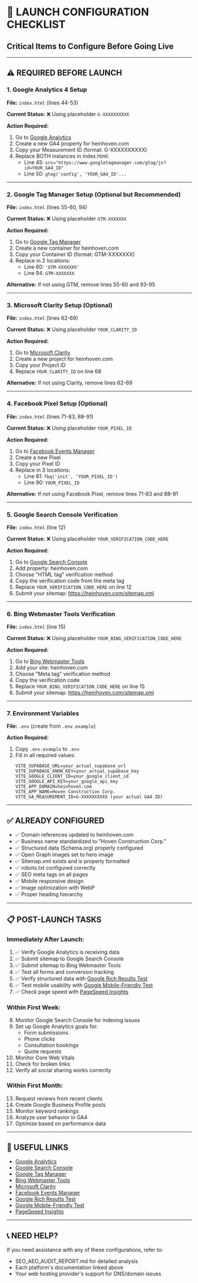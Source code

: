 # 🚀 LAUNCH CONFIGURATION CHECKLIST
## Critical Items to Configure Before Going Live

---

## ⚠️ REQUIRED BEFORE LAUNCH

### 1. Google Analytics 4 Setup
**File:** `index.html` (lines 44-53)

**Current Status:** ❌ Using placeholder `G-XXXXXXXXXX`

**Action Required:**
1. Go to [Google Analytics](https://analytics.google.com/)
2. Create a new GA4 property for heinhoven.com
3. Copy your Measurement ID (format: G-XXXXXXXXXX)
4. Replace BOTH instances in index.html:
   - Line 45: `src="https://www.googletagmanager.com/gtag/js?id=YOUR_GA4_ID"`
   - Line 50: `gtag('config', 'YOUR_GA4_ID'...`

---

### 2. Google Tag Manager Setup (Optional but Recommended)
**File:** `index.html` (lines 55-60, 94)

**Current Status:** ❌ Using placeholder `GTM-XXXXXXX`

**Action Required:**
1. Go to [Google Tag Manager](https://tagmanager.google.com/)
2. Create a new container for heinhoven.com
3. Copy your Container ID (format: GTM-XXXXXXX)
4. Replace in 2 locations:
   - Line 60: `'GTM-XXXXXXX'`
   - Line 94: `GTM-XXXXXXX`

**Alternative:** If not using GTM, remove lines 55-60 and 93-95

---

### 3. Microsoft Clarity Setup (Optional)
**File:** `index.html` (lines 62-69)

**Current Status:** ❌ Using placeholder `YOUR_CLARITY_ID`

**Action Required:**
1. Go to [Microsoft Clarity](https://clarity.microsoft.com/)
2. Create a new project for heinhoven.com
3. Copy your Project ID
4. Replace `YOUR_CLARITY_ID` on line 68

**Alternative:** If not using Clarity, remove lines 62-69

---

### 4. Facebook Pixel Setup (Optional)
**File:** `index.html` (lines 71-83, 88-91)

**Current Status:** ❌ Using placeholder `YOUR_PIXEL_ID`

**Action Required:**
1. Go to [Facebook Events Manager](https://business.facebook.com/events_manager)
2. Create a new Pixel
3. Copy your Pixel ID
4. Replace in 3 locations:
   - Line 81: `fbq('init', 'YOUR_PIXEL_ID')`
   - Line 90: `YOUR_PIXEL_ID`

**Alternative:** If not using Facebook Pixel, remove lines 71-83 and 88-91

---

### 5. Google Search Console Verification
**File:** `index.html` (line 12)

**Current Status:** ❌ Using placeholder `YOUR_VERIFICATION_CODE_HERE`

**Action Required:**
1. Go to [Google Search Console](https://search.google.com/search-console)
2. Add property: heinhoven.com
3. Choose "HTML tag" verification method
4. Copy the verification code from the meta tag
5. Replace `YOUR_VERIFICATION_CODE_HERE` on line 12
6. Submit your sitemap: https://heinhoven.com/sitemap.xml

---

### 6. Bing Webmaster Tools Verification
**File:** `index.html` (line 15)

**Current Status:** ❌ Using placeholder `YOUR_BING_VERIFICATION_CODE_HERE`

**Action Required:**
1. Go to [Bing Webmaster Tools](https://www.bing.com/webmasters)
2. Add your site: heinhoven.com
3. Choose "Meta tag" verification method
4. Copy the verification code
5. Replace `YOUR_BING_VERIFICATION_CODE_HERE` on line 15
6. Submit your sitemap: https://heinhoven.com/sitemap.xml

---

### 7. Environment Variables
**File:** `.env` (create from `.env.example`)

**Action Required:**
1. Copy `.env.example` to `.env`
2. Fill in all required values:
   ```
   VITE_SUPABASE_URL=your_actual_supabase_url
   VITE_SUPABASE_ANON_KEY=your_actual_supabase_key
   VITE_GOOGLE_CLIENT_ID=your_google_client_id
   VITE_GOOGLE_API_KEY=your_google_api_key
   VITE_APP_DOMAIN=heinhoven.com
   VITE_APP_NAME=Hoven Construction Corp.
   VITE_GA_MEASUREMENT_ID=G-XXXXXXXXXX (your actual GA4 ID)
   ```

---

## ✅ ALREADY CONFIGURED

- ✅ Domain references updated to heinhoven.com
- ✅ Business name standardized to "Hoven Construction Corp."
- ✅ Structured data (Schema.org) properly configured
- ✅ Open Graph images set to hero image
- ✅ Sitemap.xml exists and is properly formatted
- ✅ robots.txt configured correctly
- ✅ SEO meta tags on all pages
- ✅ Mobile responsive design
- ✅ Image optimization with WebP
- ✅ Proper heading hierarchy

---

## 📋 POST-LAUNCH TASKS

### Immediately After Launch:
1. ✅ Verify Google Analytics is receiving data
2. ✅ Submit sitemap to Google Search Console
3. ✅ Submit sitemap to Bing Webmaster Tools
4. ✅ Test all forms and conversion tracking
5. ✅ Verify structured data with [Google Rich Results Test](https://search.google.com/test/rich-results)
6. ✅ Test mobile usability with [Google Mobile-Friendly Test](https://search.google.com/test/mobile-friendly)
7. ✅ Check page speed with [PageSpeed Insights](https://pagespeed.web.dev/)

### Within First Week:
8. Monitor Google Search Console for indexing issues
9. Set up Google Analytics goals for:
   - Form submissions
   - Phone clicks
   - Consultation bookings
   - Quote requests
10. Monitor Core Web Vitals
11. Check for broken links
12. Verify all social sharing works correctly

### Within First Month:
13. Request reviews from recent clients
14. Create Google Business Profile posts
15. Monitor keyword rankings
16. Analyze user behavior in GA4
17. Optimize based on performance data

---

## 🔗 USEFUL LINKS

- [Google Analytics](https://analytics.google.com/)
- [Google Search Console](https://search.google.com/search-console)
- [Google Tag Manager](https://tagmanager.google.com/)
- [Bing Webmaster Tools](https://www.bing.com/webmasters)
- [Microsoft Clarity](https://clarity.microsoft.com/)
- [Facebook Events Manager](https://business.facebook.com/events_manager)
- [Google Rich Results Test](https://search.google.com/test/rich-results)
- [Google Mobile-Friendly Test](https://search.google.com/test/mobile-friendly)
- [PageSpeed Insights](https://pagespeed.web.dev/)

---

## 📞 NEED HELP?

If you need assistance with any of these configurations, refer to:
- SEO_AEO_AUDIT_REPORT.md for detailed analysis
- Each platform's documentation linked above
- Your web hosting provider's support for DNS/domain issues
